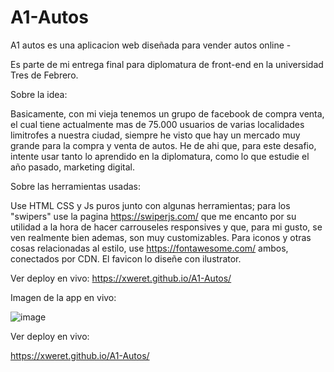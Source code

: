 # A1-Autos

A1 autos es una aplicacion web diseñada para vender autos online - 

Es parte de mi entrega final para diplomatura de front-end en la universidad Tres de Febrero.

Sobre la idea:

Basicamente, con mi vieja tenemos un grupo de facebook de compra venta, el cual tiene actualmente mas de 75.000 usuarios de varias localidades limitrofes a nuestra ciudad, siempre he visto que hay un mercado 
muy grande para la compra y venta de autos. He de ahi que, para este desafio, intente usar tanto lo aprendido en la diplomatura, como lo que estudie el año pasado, marketing digital.

Sobre las herramientas usadas: 

Use HTML CSS y Js puros junto con algunas herramientas; para los "swipers" use la pagina  https://swiperjs.com/ que me encanto por su utilidad a la hora de hacer carrouseles responsives y que, para mi gusto, se ven realmente bien ademas, son muy customizables.
Para iconos y otras cosas relacionadas al estilo, use https://fontawesome.com/ ambos, conectados por CDN. El favicon lo diseñe con ilustrator.



Ver deploy en vivo: 
https://xweret.github.io/A1-Autos/

Imagen de la app en vivo: 

![image](https://user-images.githubusercontent.com/95048921/178765116-a03adaf3-b476-4f9b-bde8-4dbf95f8a83a.png)

Ver deploy en vivo: 

https://xweret.github.io/A1-Autos/
